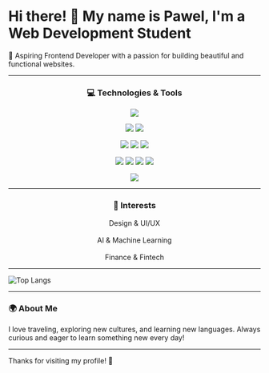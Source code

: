 # Hi there! 👋 My name is Pawel, I'm a Web Development Student

🚀 Aspiring Frontend Developer with a passion for building beautiful and functional websites.

---

  <h3 align="center">💻 Technologies & Tools</h3>

<!-- 1 kafelek -->
<p align="center">
  <img src="https://img.shields.io/badge/HTML5-E34F26?style=for-the-badge&logo=html5&logoColor=white" />
</p>

<!-- 2 kafelki -->
<p align="center">
  <img src="https://img.shields.io/badge/JavaScript-F7DF1E?style=for-the-badge&logo=javascript&logoColor=black" />
  <img src="https://img.shields.io/badge/TypeScript-007ACC?style=for-the-badge&logo=typescript&logoColor=white" />
</p>

<!-- 3 kafelki -->
<p align="center">
  <img src="https://img.shields.io/badge/React-61DAFB?style=for-the-badge&logo=react&logoColor=black" />
  <img src="https://img.shields.io/badge/Node.js-339933?style=for-the-badge&logo=node.js&logoColor=white" />
  <img src="https://img.shields.io/badge/Tailwind_CSS-38B2AC?style=for-the-badge&logo=tailwind-css&logoColor=white" />
</p>

<!-- 4 kafelki -->
<p align="center">
  <img src="https://img.shields.io/badge/Sass-CC6699?style=for-the-badge&logo=sass&logoColor=white" />
  <img src="https://img.shields.io/badge/CSS3-1572B6?style=for-the-badge&logo=css3&logoColor=white" />
  <img src="https://img.shields.io/badge/Git-F05032?style=for-the-badge&logo=git&logoColor=white" />
  <img src="https://img.shields.io/badge/MongoDB-47A248?style=for-the-badge&logo=mongodb&logoColor=white" />
</p>

<!-- ostatni kafelek -->
<p align="center">
  <img src="https://img.shields.io/badge/WordPress-21759B?style=for-the-badge&logo=wordpress&logoColor=white" />
</p>


---

<h3 align="center">🎯 Interests</h3>
<p align="center">
  Design & UI/UX <br> <br>
  AI & Machine Learning <br> <br>
  Finance & Fintech
</p>


  
---





![Top Langs](https://github-readme-stats.vercel.app/api/top-langs/?username=PawelSzoltysek93&layout=compact&theme=gotham)


---

### 🌍 About Me
I love traveling, exploring new cultures, and learning new languages. Always curious and eager to learn something new every day!

---

<!--
### 📫 How to reach me

Feel free to connect with me on:

- [LinkedIn](https://www.linkedin.com/in/your-linkedin/)  
- [Twitter](https://twitter.com/your-twitter)  
- Or send me an email: your.email@example.com

---
-->
Thanks for visiting my profile! 🙌  
